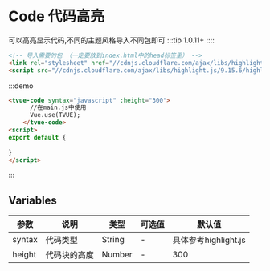 # Code 代码高亮
可以高亮显示代码,不同的主题风格导入不同包即可
:::tip
 1.0.11+
::::

``` html
<!-- 导入需要的包 （一定要放到index.html中的head标签里） -->
<link rel="stylesheet" href="//cdnjs.cloudflare.com/ajax/libs/highlight.js/9.15.6/styles/dark.min.css">
<script src="//cdnjs.cloudflare.com/ajax/libs/highlight.js/9.15.6/highlight.min.js"></script>
```



:::demo 
```html
<tvue-code syntax="javascript" :height="300">
      //在main.js中使用
      Vue.use(TVUE);
    </tvue-code>
<script>
export default {
  
}
</script>

```
:::


## Variables

|参数|说明|类型|可选值|默认值|
|-------------|-------------------------------------------------------------|--------|------|------|
|syntax|代码类型|String|-|具体参考highlight.js|
|height|代码块的高度|Number|-|300|



